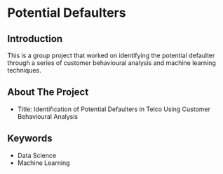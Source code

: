 # Potential Defaulters
## Introduction
This is a group project that worked on identifying the potential defaulter through a series of customer behavioural analysis and machine learning techniques. 

## About The Project
- Title: Identification of Potential Defaulters in Telco Using Customer Behavioural Analysis

## Keywords
- Data Science
- Machine Learning
